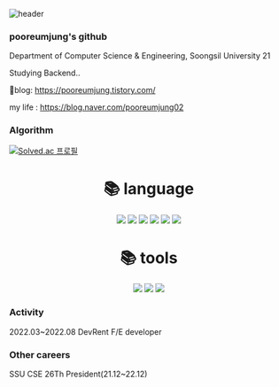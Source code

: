 ![header](https://capsule-render.vercel.app/api?type=wave&color=auto&height=300&section=header&text=Welcome%20&fontSize=90)


### pooreumjung's github
Department of Computer Science & Engineering, Soongsil University 21

Studying Backend..

📰blog: https://pooreumjung.tistory.com/

my life : https://blog.naver.com/pooreumjung02


### Algorithm
[![Solved.ac 프로필](http://mazassumnida.wtf/api/v2/generate_badge?boj=pooreumjung02)](https://solved.ac/pooreumjung02)


<div align=center><h1>📚 language </h1></div>
<div align=center>
  <img src="https://img.shields.io/badge/java-007396?style=for-the-badge&logo=java&logoColor=white"> 
  <img src="https://img.shields.io/badge/c++-00599C?style=for-the-badge&logo=c%2B%2B&logoColor=white">
  <img src="https://img.shields.io/badge/python-3776AB?style=for-the-badge&logo=python&logoColor=white"> 
  <img src="https://img.shields.io/badge/html5-E34F26?style=for-the-badge&logo=html5&logoColor=white"> 
  <img src="https://img.shields.io/badge/css-1572B6?style=for-the-badge&logo=css3&logoColor=white"> 
  <img src="https://img.shields.io/badge/java-007396?style=flat-square&logo=java&logoColor=white"/>
  <br>
</div>

<div align=center><h1>📚 tools </h1></div>
<div align=center>
  <img src="https://img.shields.io/badge/github-181717?style=for-the-badge&logo=github&logoColor=white">
  <img src="https://img.shields.io/badge/django-092E20?style=for-the-badge&logo=django&logoColor=white">  
  <img src="https://img.shields.io/badge/git-F05032?style=for-the-badge&logo=git&logoColor=white">
   <br>
</div>


### Activity
2022.03~2022.08
DevRent F/E developer

### Other careers
SSU CSE 26Th President(21.12~22.12)

